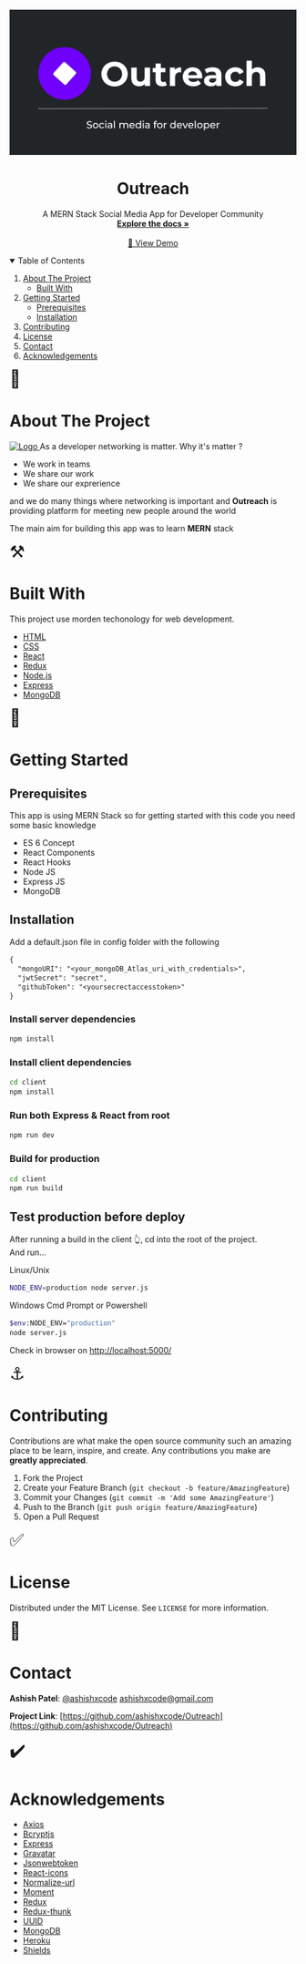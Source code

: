 

<!-- PROJECT LOGO -->
<br />
<p align="center">
  <a href="https://github.com/ashishxcode/Outreach">
    <img src="./raw/header.png" alt="Logo">
  </a>

  <h1 align="center"><strong>Outreach</strong></h1>

  <p align="center">
   A MERN Stack Social Media App for Developer Community
    <br />
    <a href="https://github.com/ashishxcode/Outreach"><strong>Explore the docs »</strong></a>
    <br />
    <br />
    <a href="https://theoutreach.herokuapp.com/">🔗 View Demo</a>
  </p>
</p>

<!-- TABLE OF CONTENTS -->
<details open="open">
  <summary>Table of Contents</summary>
  <ol>
    <li>
      <a href="#about-the-project">About The Project</a>
      <ul>
        <li><a href="#built-with">Built With</a></li>
      </ul>
    </li>
    <li>
      <a href="#getting-started">Getting Started</a>
      <ul>
        <li><a href="#prerequisites">Prerequisites</a></li>
        <li><a href="#installation">Installation</a></li>
      </ul>
    </li>
    <li><a href="#contributing">Contributing</a></li>
    <li><a href="#license">License</a></li>
    <li><a href="#contact">Contact</a></li>
    <li><a href="#acknowledgements">Acknowledgements</a></li>
  </ol>
</details>

<!-- ABOUT THE PROJECT -->

<span style="font-size:30px">🚧</span>

# About The Project

  <a href="https://github.com/ashishxcode/Outreach">
    <img src="./raw/Outreach-demo.gif" alt="Logo">
  </a>
As a developer networking is matter. Why it's matter ?

- We work in teams
- We share our work
- We share our exprerience

and we do many things where networking is important and <strong>Outreach</strong> is providing platform for meeting new people around the world

The main aim for building this app was to learn <strong>MERN</strong> stack

<span style="font-size:30px">⚒️</span>

# Built With

This project use morden techonology for web development.

- [HTML](https://developer.mozilla.org/en-US/docs/Web/HTML)
- [CSS](https://developer.mozilla.org/en-US/docs/Web/CSS)
- [React](https://reactjs.org/)
- [Redux](https://redux.js.org/)
- [Node.js](https://nodejs.org/)
- [Express](https://expressjs.com/)
- [MongoDB](https://www.mongodb.com/)

<span style="font-size:30px">🚀</span>

# Getting Started

## Prerequisites

This app is using MERN Stack so for getting started with this code you need some basic knowledge

- ES 6 Concept
- React Components
- React Hooks
- Node JS
- Express JS
- MongoDB

## Installation

Add a default.json file in config folder with the following

```
{
  "mongoURI": "<your_mongoDB_Atlas_uri_with_credentials>",
  "jwtSecret": "secret",
  "githubToken": "<yoursecrectaccesstoken>"
}
```

### Install server dependencies

```bash
npm install
```

### Install client dependencies

```bash
cd client
npm install
```

### Run both Express & React from root

```bash
npm run dev
```

### Build for production

```bash
cd client
npm run build
```

## Test production before deploy

After running a build in the client 👆, cd into the root of the project.  
And run...

Linux/Unix

```bash
NODE_ENV=production node server.js
```

Windows Cmd Prompt or Powershell

```bash
$env:NODE_ENV="production"
node server.js
```

Check in browser on [http://localhost:5000/](http://localhost:5000/)

<!-- CONTRIBUTING -->

<span style="font-size:30px">⚓</span>

# Contributing

Contributions are what make the open source community such an amazing place to be learn, inspire, and create. Any contributions you make are **greatly appreciated**.

1. Fork the Project
2. Create your Feature Branch (`git checkout -b feature/AmazingFeature`)
3. Commit your Changes (`git commit -m 'Add some AmazingFeature'`)
4. Push to the Branch (`git push origin feature/AmazingFeature`)
5. Open a Pull Request

<!-- LICENSE -->

<span style="font-size:30px">✅</span>

# License

Distributed under the MIT License. See `LICENSE` for more information.

<!-- CONTACT -->

<span style="font-size:30px">💌</span>

# Contact

<strong>Ashish Patel</strong>: [@ashishxcode](https://twitter.com/ashishxcode) ashishxcode@gmail.com

<strong>Project Link</strong>: [https://github.com/ashishxcode/Outreach](https://github.com/ashishxcode/Outreach)

<!-- ACKNOWLEDGEMENTS -->

<span style="font-size:30px">✔️</span>

# Acknowledgements

- [Axios](https://www.webpagefx.com/tools/emoji-cheat-sheet)
- [Bcryptjs](https://www.npmjs.com/package/bcryptjs)
- [Express](https://www.npmjs.com/package/express)
- [Gravatar](https://www.npmjs.com/package/gravatar)
- [Jsonwebtoken](https://www.npmjs.com/package/jsonwebtoken)
- [React-icons](https://www.npmjs.com/package/react-icons)
- [Normalize-url](https://www.npmjs.com/package/normalize-url)
- [Moment](https://www.npmjs.com/package/moment)
- [Redux](https://www.npmjs.com/package/redux)
- [Redux-thunk](https://www.npmjs.com/package/redux-thunk)
- [UUID](https://www.npmjs.com/package/uuid)
- [MongoDB](https://www.mongodb.com/)
- [Heroku](https://www.heroku.com/)
- [Shields](https://shields.io)

[linkedin-shield]: https://img.shields.io/badge/-LinkedIn-black.svg?style=for-the-badge&logo=linkedin&colorB=555
[linkedin-url]: https://linkedin.com/in/ashishxcode
[twitter-shield]: https://img.shields.io/badge/-Twitter-black.svg?style=for-the-badge&logo=twitter&colorB=555
[twitter-url]: twitter.com/ashishxcode
